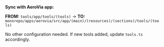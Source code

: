 **Sync with AeroVia app:**

**FROM:** `tools/app/tools/(tools)` → **TO:** `monorepo/apps/aerovia/src/app/(main)/(resources)/(sections)/tools/(tools)`

No other configuration needed. If new tools added, update `tools.ts` accordingly.
